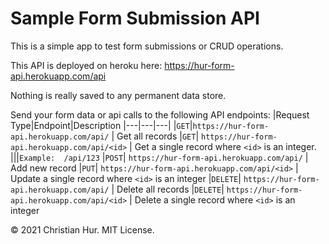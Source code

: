 # Sample Form Submission API

This is a simple app to test form submissions or CRUD operations.

This API is deployed on heroku here:  https://hur-form-api.herokuapp.com/api

Nothing is really saved to any permanent data store.

Send your form data or api calls to the following API endpoints:
|Request Type|Endpoint|Description
|---|---|---|
|`GET`|`https://hur-form-api.herokuapp.com/api/` | Get all records
|`GET`| `https://hur-form-api.herokuapp.com/api/<id>` | Get a single record where `<id>` is an integer.  
|||```Example:  /api/123```
|`POST`| `https://hur-form-api.herokuapp.com/api/` | Add new record
|`PUT`| `https://hur-form-api.herokuapp.com/api/<id>` | Update a single record where `<id>` is an integer
|`DELETE`| `https://hur-form-api.herokuapp.com/api/` | Delete all records
|`DELETE`| `https://hur-form-api.herokuapp.com/api/<id>` | Delete a single record where `<id>` is an integer

© 2021 Christian Hur. MIT License.
